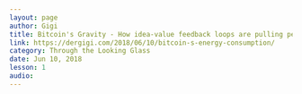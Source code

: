 ```yaml
---
layout: page
author: Gigi
title: Bitcoin's Gravity - How idea-value feedback loops are pulling people in
link: https://dergigi.com/2018/06/10/bitcoin-s-energy-consumption/
category: Through the Looking Glass
date: Jun 10, 2018
lesson: 1
audio: 
---
```

